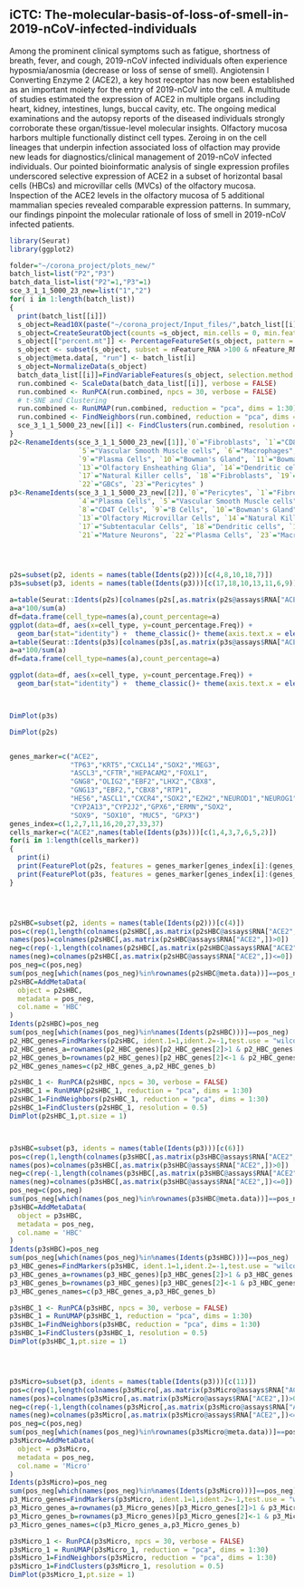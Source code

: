 
## iCTC: The-molecular-basis-of-loss-of-smell-in-2019-nCoV-infected-individuals

Among the prominent clinical symptoms such as fatigue, shortness of breath, fever, and cough, 2019-nCoV infected individuals 
often experience hyposmia/anosmia (decrease or loss of sense of smell). Angiotensin I Converting Enzyme 2 (ACE2), a key host 
receptor has now been established as an important moiety for the entry of 2019-nCoV into the cell. A multitude of studies 
estimated the expression of ACE2 in multiple organs including heart, kidney, intestines, lungs, buccal cavity, etc. The 
ongoing medical examinations and the autopsy reports of the diseased individuals strongly corroborate these 
organ/tissue-level molecular insights. Olfactory mucosa harbors multiple functionally distinct cell types. 
Zeroing in on the cell lineages that underpin infection associated loss of olfaction may provide new leads for 
diagnostics/clinical management of 2019-nCoV infected individuals. Our pointed bioinformatic analysis of single 
expression profiles underscored selective expression of ACE2 in a subset of horizontal basal cells (HBCs) and microvillar 
cells (MVCs) of the olfactory mucosa.  Inspection of the ACE2 levels in the olfactory mucosa of 5 additional mammalian 
species revealed comparable expression patterns. In summary, our findings pinpoint the molecular rationale of loss of smell 
in 2019-nCoV infected patients.


``` r
library(Seurat)
library(ggplot2)
```

``` r
folder="~/corona_project/plots_new/"
batch_list=list("P2","P3")
batch_data_list=list("P2"=1,"P3"=1)
sce_3_1_1_5000_23_new=list("1","2")
for( i in 1:length(batch_list))
{
  print(batch_list[[i]])
  s_object=Read10X(paste("~/corona_project/Input_files/",batch_list[[i]],sep=""))
  s_object=CreateSeuratObject(counts =s_object, min.cells = 0, min.features = 400, project = "P23")
  s_object[["percent.mt"]] <- PercentageFeatureSet(s_object, pattern = "^MT-")
  s_object <- subset(s_object, subset = nFeature_RNA >100 & nFeature_RNA <8000 & percent.mt <10)
  s_object@meta.data[, "run"] <- batch_list[i]
  s_object=NormalizeData(s_object)
  batch_data_list[[i]]=FindVariableFeatures(s_object, selection.method = "dispersion", nfeatures =5000)
  run.combined <- ScaleData(batch_data_list[[i]], verbose = FALSE)
  run.combined <- RunPCA(run.combined, npcs = 30, verbose = FALSE)
  # t-SNE and Clustering
  run.combined <- RunUMAP(run.combined, reduction = "pca", dims = 1:30)
  run.combined <- FindNeighbors(run.combined, reduction = "pca", dims = 1:30)
  sce_3_1_1_5000_23_new[[i]] <- FindClusters(run.combined, resolution = 0.5)
}
p2<-RenameIdents(sce_3_1_1_5000_23_new[[1]],`0`="Fibroblasts", `1`="CD8T cells",`2`="Pericytes", `3`="Olfactory HBCs", `4`="Pericytes",
                 `5`="Vascular Smooth Muscle cells", `6`="Macrophages", `7`="Subtentacular Cells", `8`="Neuron Cells",
                 `9`="Plasma Cells", `10`="Bowman's Gland", `11`="Bowman's Gland", `12`="Respiratory HBC Cells",
                 `13`="Olfactory Ensheathing Glia", `14`="Dendritic cells", `15`="Monocytes", `16`="Subtentacular Cells", 
                 `17`="Natural Killer cells", `18`="Fibroblasts", `19`="Mast Cells", `20`="Fibroblasts", `21`="Olfactory Progenator Cells",
                 `22`="GBCs", `23`="Pericytes" )
p3<-RenameIdents(sce_3_1_1_5000_23_new[[2]],`0`="Pericytes", `1`="Fibroblasts",`2`="CD8T cells", `3`="Vascular Smooth Muscle cells",
                 `4`="Plasma Cells", `5`="Vascular Smooth Muscle cells", `6`="Pericytes", `7`="Olfactory HBCs",
                 `8`="CD4T Cells", `9`="B Cells", `10`="Bowman's Gland", `11`="Olfactory HBCs", `12`="Immature Neurons",
                 `13`="Olfactory Microvillar Cells", `14`="Natural Killer cells", `15`="Subtentacular Cells", `16`="Monocytes", 
                 `17`="Subtentacular Cells", `18`="Dendritic cells", `19`="Olfactory Ensheathing Glia", `20`="GBCs",
                 `21`="Mature Neurons", `22`="Plasma Cells", `23`="Macrophages" ,`24`="Mast Cells")




p2s=subset(p2, idents = names(table(Idents(p2)))[c(4,8,10,18,7)])
p3s=subset(p3, idents = names(table(Idents(p3)))[c(17,18,10,13,11,6,9)])

a=table(Seurat::Idents(p2s)[colnames(p2s[,as.matrix(p2s@assays$RNA["ACE2",])>0])])
a=a*100/sum(a)
df=data.frame(cell_type=names(a),count_percentage=a)
ggplot(data=df, aes(x=cell_type, y=count_percentage.Freq)) +
  geom_bar(stat="identity") +  theme_classic()+ theme(axis.text.x = element_text(angle = 90, hjust = 1))
a=table(Seurat::Idents(p3s)[colnames(p3s[,as.matrix(p3s@assays$RNA["ACE2",])>0])])
a=a*100/sum(a)
df=data.frame(cell_type=names(a),count_percentage=a)

ggplot(data=df, aes(x=cell_type, y=count_percentage.Freq)) +
  geom_bar(stat="identity") +  theme_classic()+ theme(axis.text.x = element_text(angle = 90, hjust = 1))



DimPlot(p3s)

DimPlot(p2s)


genes_marker=c("ACE2",
               "TP63","KRT5","CXCL14","SOX2","MEG3",
               "ASCL3","CFTR","HEPACAM2","FOXL1",
               "GNG8","OLIG2","EBF2","LHX2","CBX8",
               "GNG13","EBF2,","CBX8","RTP1",
               "HES6","ASCL1","CXCR4","SOX2","EZH2","NEUROD1","NEUROG1",
               "CYP2A13","CYP2J2","GPX6","ERMN","SOX2",
               "SOX9", "SOX10", "MUC5", "GPX3")
genes_index=c(1,2,7,11,16,20,27,33,37)
cells_marker=c("ACE2",names(table(Idents(p3s)))[c(1,4,3,7,6,5,2)])
for(i in 1:length(cells_marker))
{
  print(i)
  print(FeaturePlot(p2s, features = genes_marker[genes_index[i]:(genes_index[i+1]-1)],combine = FALSE,cols=c("lightgrey", "red")))
  print(FeaturePlot(p3s, features = genes_marker[genes_index[i]:(genes_index[i+1]-1)],combine = FALSE,cols=c("lightgrey", "red")))
}




p2sHBC=subset(p2, idents = names(table(Idents(p2)))[c(4)])
pos=c(rep(1,length(colnames(p2sHBC[,as.matrix(p2sHBC@assays$RNA["ACE2",])>0]))))
names(pos)=colnames(p2sHBC[,as.matrix(p2sHBC@assays$RNA["ACE2",])>0])
neg=c(rep(-1,length(colnames(p2sHBC[,as.matrix(p2sHBC@assays$RNA["ACE2",])<=0]))))
names(neg)=colnames(p2sHBC[,as.matrix(p2sHBC@assays$RNA["ACE2",])<=0])
pos_neg=c(pos,neg)
sum(pos_neg[which(names(pos_neg)%in%rownames(p2sHBC@meta.data))]==pos_neg)
p2sHBC=AddMetaData(
  object = p2sHBC,
  metadata = pos_neg,
  col.name = 'HBC'
)
Idents(p2sHBC)=pos_neg
sum(pos_neg[which(names(pos_neg)%in%names(Idents(p2sHBC)))]==pos_neg)
p2_HBC_genes=FindMarkers(p2sHBC, ident.1=1,ident.2=-1,test.use = "wilcox")
p2_HBC_genes_a=rownames(p2_HBC_genes)[p2_HBC_genes[2]>1 & p2_HBC_genes[1]<0.05]
p2_HBC_genes_b=rownames(p2_HBC_genes)[p2_HBC_genes[2]<-1 & p2_HBC_genes[1]<0.05]
p2_HBC_genes_names=c(p2_HBC_genes_a,p2_HBC_genes_b)

p2sHBC_1 <- RunPCA(p2sHBC, npcs = 30, verbose = FALSE)
p2sHBC_1 = RunUMAP(p2sHBC_1, reduction = "pca", dims = 1:30)
p2sHBC_1=FindNeighbors(p2sHBC_1, reduction = "pca", dims = 1:30)
p2sHBC_1=FindClusters(p2sHBC_1, resolution = 0.5)
DimPlot(p2sHBC_1,pt.size = 1)



p3sHBC=subset(p3, idents = names(table(Idents(p3)))[c(6)])
pos=c(rep(1,length(colnames(p3sHBC[,as.matrix(p3sHBC@assays$RNA["ACE2",])>0]))))
names(pos)=colnames(p3sHBC[,as.matrix(p3sHBC@assays$RNA["ACE2",])>0])
neg=c(rep(-1,length(colnames(p3sHBC[,as.matrix(p3sHBC@assays$RNA["ACE2",])<=0]))))
names(neg)=colnames(p3sHBC[,as.matrix(p3sHBC@assays$RNA["ACE2",])<=0])
pos_neg=c(pos,neg)
sum(pos_neg[which(names(pos_neg)%in%rownames(p3sHBC@meta.data))]==pos_neg)
p3sHBC=AddMetaData(
  object = p3sHBC,
  metadata = pos_neg,
  col.name = 'HBC'
)
Idents(p3sHBC)=pos_neg
sum(pos_neg[which(names(pos_neg)%in%names(Idents(p3sHBC)))]==pos_neg)
p3_HBC_genes=FindMarkers(p3sHBC, ident.1=1,ident.2=-1,test.use = "wilcox")
p3_HBC_genes_a=rownames(p3_HBC_genes)[p3_HBC_genes[2]>1 & p3_HBC_genes[1]<0.05]
p3_HBC_genes_b=rownames(p3_HBC_genes)[p3_HBC_genes[2]<-1 & p3_HBC_genes[1]<0.05]
p3_HBC_genes_names=c(p3_HBC_genes_a,p3_HBC_genes_b)

p3sHBC_1 <- RunPCA(p3sHBC, npcs = 30, verbose = FALSE)
p3sHBC_1 = RunUMAP(p3sHBC_1, reduction = "pca", dims = 1:30)
p3sHBC_1=FindNeighbors(p3sHBC, reduction = "pca", dims = 1:30)
p3sHBC_1=FindClusters(p3sHBC_1, resolution = 0.5)
DimPlot(p3sHBC_1,pt.size = 1)




p3sMicro=subset(p3, idents = names(table(Idents(p3)))[c(11)])
pos=c(rep(1,length(colnames(p3sMicro[,as.matrix(p3sMicro@assays$RNA["ACE2",])>0]))))
names(pos)=colnames(p3sMicro[,as.matrix(p3sMicro@assays$RNA["ACE2",])>0])
neg=c(rep(-1,length(colnames(p3sMicro[,as.matrix(p3sMicro@assays$RNA["ACE2",])<=0]))))
names(neg)=colnames(p3sMicro[,as.matrix(p3sMicro@assays$RNA["ACE2",])<=0])
pos_neg=c(pos,neg)
sum(pos_neg[which(names(pos_neg)%in%rownames(p3sMicro@meta.data))]==pos_neg)
p3sMicro=AddMetaData(
  object = p3sMicro,
  metadata = pos_neg,
  col.name = 'Micro'
)
Idents(p3sMicro)=pos_neg
sum(pos_neg[which(names(pos_neg)%in%names(Idents(p3sMicro)))]==pos_neg)
p3_Micro_genes=FindMarkers(p3sMicro, ident.1=1,ident.2=-1,test.use = "wilcox")
p3_Micro_genes_a=rownames(p3_Micro_genes)[p3_Micro_genes[2]>1 & p3_Micro_genes[1]<0.05]
p3_Micro_genes_b=rownames(p3_Micro_genes)[p3_Micro_genes[2]<-1 & p3_Micro_genes[1]<0.05]
p3_Micro_genes_names=c(p3_Micro_genes_a,p3_Micro_genes_b)

p3sMicro_1 <- RunPCA(p3sMicro, npcs = 30, verbose = FALSE)
p3sMicro_1 = RunUMAP(p3sMicro_1, reduction = "pca", dims = 1:30)
p3sMicro_1=FindNeighbors(p3sMicro, reduction = "pca", dims = 1:30)
p3sMicro_1=FindClusters(p3sMicro_1, resolution = 0.5)
DimPlot(p3sMicro_1,pt.size = 1)
```

